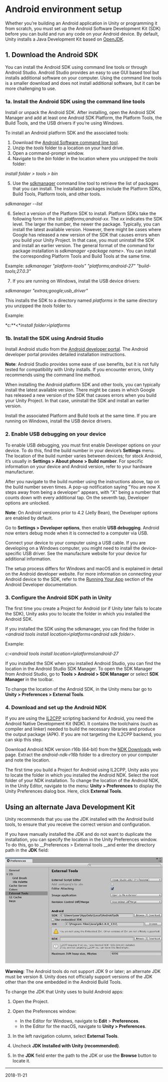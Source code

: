 # Android environment setup

Whether you’re building an Android application in Unity or programming it from scratch, you must set up the Android Software Development Kit (SDK) before you can build and run any code on your Android device. By default, Unity installs a Java Development Kit based on [OpenJDK](http://openjdk.java.net/).

## 1. Download the Android SDK

You can install the Android SDK using command line tools or through Android Studio. Android Studio provides an easy to use GUI based tool but installs additional software on your computer. Using the command line tools is a smaller download and does not install additional software, but it can be more challenging to use.

### 1a. Install the Android SDK using the command line tools

Install or unpack the Android SDK. After installing, open the Android SDK Manager and add at least one Android SDK Platform, the Platform Tools, the Build Tools, and the USB drivers if you’re using Windows.

To install an Android platform SDK and the associated tools:

1. Download the [Android Software command line tool](https://developer.android.com/studio/index.html#downloads).
2. Unzip the *tools* folder to a location on your hard drive.
3. Open a command-prompt window.
4. Navigate to the *bin* folder in the location where you unzipped the *tools* folder:

*install folder &gt; tools &gt; bin*

5. Use the [sdkmanager](https://developer.android.com/studio/command-line/sdkmanager.html) command line tool to retrieve the list of packages that you can install. The installable packages include the Platform SDKs, Build Tools, Platform tools, and other tools.

*sdkmanager --list*

6. Select a version of the Platform SDK to install. Platform SDKs take the following form in the list: *platforms;android-xx*. The *xx* indicates the SDK level. The larger the number, the newer the package. Typically, you can install the latest available version. However, there might be cases where Google has released a new version of the SDK that causes errors when you build your Unity Project. In that case, you must uninstall the SDK and install an earlier version. The general format of the command for package installation is *sdkmanager &lt;package name&gt;*. You can install the corresponding Platform Tools and Build Tools at the same time.

Example: *sdkmanager "platform-tools" "platforms;android-27" "build-tools;27.0.3"*

7. If you are running on Windows, install the USB device drivers:

*sdkmanager "extras;google;usb_driver"*

This installs the SDK to a directory named *platforms* in the same directory you unzipped the *tools* folder to.

Example:

*c:**&lt;**install folder&gt;\platforms*

### 1b. Install the SDK using Android Studio

Install Android studio from the [Android developer portal](https://developer.android.com/index.html). The Android developer portal provides detailed installation instructions.

__Note__: Android Studio provides some ease of use benefits, but it is not fully tested for compatibility with Unity installs. If you encounter errors, Unity recommends using the command line method.

When installing the Android platform SDK and other tools, you can typically install the latest available version. There might be cases in which Google has released a new version of the SDK that causes errors when you build your Unity Project. In that case, uninstall the SDK and install an earlier version.

Install the associated Platform and Build tools at the same time. If you are running on Windows, install the USB device drivers.

### 2. Enable USB debugging on your device

To enable USB debugging, you must first enable Developer options on your device. To do this, find the build number in your device’s __Settings__ menu. The location of the build number varies between devices; for stock Android, it’s usually in __Settings &gt; About phone &gt; Build number__. For specific information on your device and Android version, refer to your hardware manufacturer.

After you navigate to the build number using the instructions above, tap on the build number seven times. A pop-up notification saying "You are now X steps away from being a developer" appears, with "X" being a number that counts down with every additional tap. On the seventh tap, Developer options are unlocked.

__Note__: On Android versions prior to 4.2 (Jelly Bean), the Developer options are enabled by default. 

Go to __Settings &gt; Developer options__, then enable __USB debugging__. Android now enters debug mode when it is connected to a computer via USB.

Connect your device to your computer using a USB cable. If you are developing on a Windows computer, you might need to install the device-specific USB driver. See the manufacture website for your device for additional information.

The setup process differs for Windows and macOS and is explained in detail on the Android developer website. For more information on connecting your Android device to the SDK, refer to the [Running Your App](https://developer.android.com/training/basics/firstapp/running-app.html#Emulator) section of the Android Developer documentation.

### 3. Configure the Android SDK path in Unity

The first time you create a Project for Android (or if Unity later fails to locate the SDK), Unity asks you to locate the folder in which you installed the Android SDK.

If you installed the SDK using the sdkmanager, you can find the folder in *&lt;android tools install location&gt;\platforms&lt;android sdk folder&gt;*.

Example:

*c:&lt;android tools install location&gt;\platforms\android-27*

If you installed the SDK when you installed Android Studio, you can find the location in the Android Studio SDK Manager. To open the SDK Manager from Android Studio, go to __Tools &gt; Android &gt; SDK Manager__ or select __SDK Manager__ in the toolbar.

To change the location of the Android SDK, in the Unity menu bar go to __Unity &gt; Preferences &gt; External Tools__.

### 4. Download and set up the Android NDK

If you are using the [IL2CPP](https://docs.unity3d.com/Manual/IL2CPP.html) scripting backend for Android, you need the Android Native Development Kit (NDK). It contains the toolchains (such as compiler and linker) needed to build the necessary libraries and produce the output package (APK). If you are not targeting the IL2CPP backend, you can skip this step.

Download Android NDK version r16b (64-bit) from the [NDK Downloads](https://developer.android.com/ndk/downloads/older_releases) web page. Extract the *android-ndk-r16b* folder to a directory on your computer and note the location.

The first time you build a Project for Android using IL2CPP, Unity asks you to locate the folder in which you installed the Android NDK. Select the root folder of your NDK installation. To change the location of the Android NDK, in the Unity Editor, navigate to the menu: __Unity &gt; Preferences__ to display the Unity Preferences dialog box. Here, click __External Tools__.

## Using an alternate Java Development Kit

Unity recommends that you use the JDK installed with the Android build tools, to ensure that you receive the correct version and configuration.

If you have manually installed the JDK and do not want to duplicate the installation, you can specify the location in the Unity Preferences window. To do this, go to __Preferences &gt; External tools __and enter the directory path in the __JDK__ field:

![Preferences for Android external tools](../uploads/Main/PreferencesExternalToolsAndroid83.png)

__Warning__: The Android tools do not support JDK 9 or later; an alternate JDK must be version 8. Unity does not officially support versions of the JDK other than the one embedded in the Android Build Tools.

To change the JDK that Unity uses to build Android apps:

1. Open the Project.
2. Open the Preferences window:
    * In the Editor for Windows, navigate to __Edit__ &gt; __Preferences__.
    * In the Editor for the macOS, navigate to __Unity &gt; Preferences__.

3. In the left navigation column, select __External Tools__.
4. Uncheck __JDK Installed with Unity (recommended)__.
5. In the __JDK__ field enter the path to the JDK or use the __Browse__ button to locate it.

-------

<span class="page-edit">2018-11-21  <!-- include IncludeTextAmendPageYesEdit --></span>

